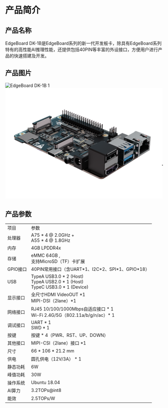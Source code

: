 # 产品简介

## 产品名称

EdgeBoard DK-1B是EdgeBoard系列的新一代开发板卡，除具有EdgeBoard系列特有的高性能AI推理性能，还提供包括40PIN等丰富的外设接口，方便用户进行产品的快速搭建及开发。

## 产品图片

![EdgeBoard DK-1B 1](./images/EdgeBoard_DK-1B_1.png)
![EdgeBoard DK-1B 2](./images/EdgeBoard_DK-1B_2.png)

## 产品参数

<table>
    <tr>
        <td>项目</td>
        <td>参数</td>
    </tr>
    <tr>
        <td>处理器</td>
        <td>A75 * 4 @ 2.0GHz + <br> A55 * 4 @ 1.8GHz</td>
    </tr>
    <tr>
        <td>内存</td>
        <td>4GB LPDDR4x</td>
    </tr>
    <tr>
        <td>存储</td>
        <td>eMMC 64GB , <br>
        支持MicroSD（TF）卡扩展</td>
    </tr>
    <tr>
        <td>GPIO接口</td>
        <td>40PIN常用接口（含UART*1、I2C*2、SPI*1、GPIO*18）</td>
    </tr>
    <tr>
        <td>USB</td>
        <td>TypeA USB3.0 * 2 (Host)<br>
        TypeA USB2.0 * 1 (Host)<br>
        TypeC USB3.0 * 1 (Device)
        </td>
    </tr>
    <tr>
        <td>显示接口</td>
        <td>全尺寸HDMI VideoOUT *1<br>
        MIPI-DSI（2lane）*1
        </td>
    </tr>
    <tr>
        <td>网络接口</td>
        <td>RJ45 10/100/1000Mbps自适应接口 * 1<br>
        Wi-Fi 2.4G/5G（802.11a/b/g/n/ac）* 1
        </td>
    </tr>
    <tr>
        <td>调试接口</td>
        <td>UART * 1<br>SWD * 1
        </td>
    </tr>
    <tr>
        <td>按键</td>
        <td>按键 * 4（PWR、RST、UP、DOWN）
        </td>
    </tr>
    <tr>
        <td>其他接口</td>
        <td>MIPI-CSI（2lane）接口 *1
        </td>
    </tr>
    <tr>
        <td>尺寸</td>
        <td>66 * 106 * 21.2 mm
        </td>
    </tr>
    <tr>
        <td>供电</td>
        <td>圆孔供电（12V/3A） * 1
    </td>
    </tr>
    <tr>
        <td>静态功耗</td>
        <td>6W</td>
    </tr>
    <tr>
        <td>峰值功耗</td>
        <td>30W</td>
    </tr>
    <tr>
        <td>操作系统</td>
        <td>Ubuntu 18.04</td>
    </tr>
    <tr>
        <td>AI算力</td>
        <td>3.2TOPs@int8</td>
    </tr>
    <tr>
        <td>能效</td>
        <td>2.5TOPs/W</td>
    </tr>
</table>
